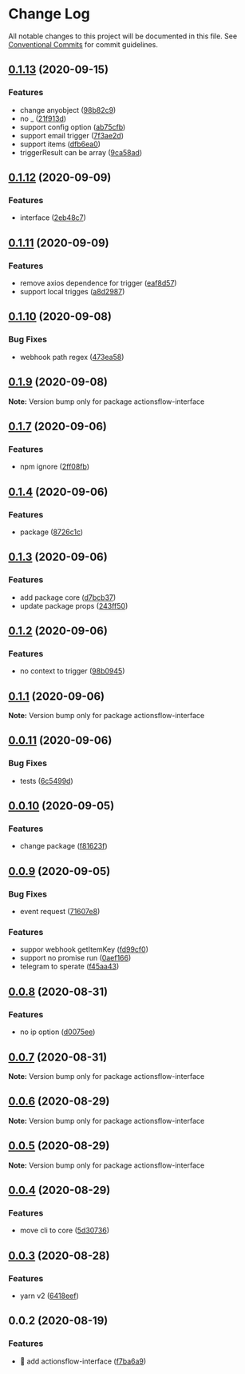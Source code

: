 # Change Log

All notable changes to this project will be documented in this file.
See [Conventional Commits](https://conventionalcommits.org) for commit guidelines.

## [0.1.13](https://github.com/actionsflow/actionsflow/compare/actionsflow-interface@0.1.12...actionsflow-interface@0.1.13) (2020-09-15)

### Features

- change anyobject ([98b82c9](https://github.com/actionsflow/actionsflow/commit/98b82c94ea17cafb285898f2441ba343f6bda562))
- no \_ ([21f913d](https://github.com/actionsflow/actionsflow/commit/21f913ddc3fb95aec299b5d60e5bdcd6d0299a2d))
- support config option ([ab75cfb](https://github.com/actionsflow/actionsflow/commit/ab75cfbcb59fffb6f007d96cc2f6665015632109))
- support email trigger ([7f3ae2d](https://github.com/actionsflow/actionsflow/commit/7f3ae2d35e839eb5e87d35c4d57beb6e9cf03a0e))
- support items ([dfb6ea0](https://github.com/actionsflow/actionsflow/commit/dfb6ea0f570be4497c23ab0c0058714fbc71df5e))
- triggerResult can be array ([9ca58ad](https://github.com/actionsflow/actionsflow/commit/9ca58ad2f452826867fa15e74adde3a37994bfbd))

## [0.1.12](https://github.com/actionsflow/actionsflow/compare/actionsflow-interface@0.1.11...actionsflow-interface@0.1.12) (2020-09-09)

### Features

- interface ([2eb48c7](https://github.com/actionsflow/actionsflow/commit/2eb48c7ab1e8ca32e3414de83df5092a6cdf970f))

## [0.1.11](https://github.com/actionsflow/actionsflow/compare/actionsflow-interface@0.1.10...actionsflow-interface@0.1.11) (2020-09-09)

### Features

- remove axios dependence for trigger ([eaf8d57](https://github.com/actionsflow/actionsflow/commit/eaf8d57b8c9fdc860723a713eb6064606dfd7bd7))
- support local trigges ([a8d2987](https://github.com/actionsflow/actionsflow/commit/a8d29876930cffd9635a0e6052d918295ddbb24c))

## [0.1.10](https://github.com/actionsflow/actionsflow/compare/actionsflow-interface@0.1.9...actionsflow-interface@0.1.10) (2020-09-08)

### Bug Fixes

- webhook path regex ([473ea58](https://github.com/actionsflow/actionsflow/commit/473ea584d1c2b5bc3126b60bc5d40fd37603b4f3))

## [0.1.9](https://github.com/actionsflow/actionsflow/compare/actionsflow-interface@0.1.7...actionsflow-interface@0.1.9) (2020-09-08)

**Note:** Version bump only for package actionsflow-interface

## [0.1.7](https://github.com/actionsflow/actionsflow/compare/actionsflow-interface@0.1.4...actionsflow-interface@0.1.7) (2020-09-06)

### Features

- npm ignore ([2ff08fb](https://github.com/actionsflow/actionsflow/commit/2ff08fb31335ba7520aaf3d1ecd50d50a5a93027))

## [0.1.4](https://github.com/actionsflow/actionsflow/compare/actionsflow-interface@0.1.3...actionsflow-interface@0.1.4) (2020-09-06)

### Features

- package ([8726c1c](https://github.com/actionsflow/actionsflow/commit/8726c1cbf52382e5277a6bf7409b6be420eb16ea))

## [0.1.3](https://github.com/actionsflow/actionsflow/compare/actionsflow-interface@0.1.2...actionsflow-interface@0.1.3) (2020-09-06)

### Features

- add package core ([d7bcb37](https://github.com/actionsflow/actionsflow/commit/d7bcb37b72bfd78aee59d3b90b29e0031c0772b8))
- update package props ([243ff50](https://github.com/actionsflow/actionsflow/commit/243ff5065f5f7b69cea034c9c8c5a0194593286b))

## [0.1.2](https://github.com/actionsflow/actionsflow/compare/actionsflow-interface@0.1.1...actionsflow-interface@0.1.2) (2020-09-06)

### Features

- no context to trigger ([98b0945](https://github.com/actionsflow/actionsflow/commit/98b09454152ecab2e3efbfe579e8394365700801))

## [0.1.1](https://github.com/actionsflow/actionsflow/compare/actionsflow-interface@0.0.11...actionsflow-interface@0.1.1) (2020-09-06)

**Note:** Version bump only for package actionsflow-interface

## [0.0.11](https://github.com/actionsflow/actionsflow/compare/actionsflow-interface@0.0.10...actionsflow-interface@0.0.11) (2020-09-06)

### Bug Fixes

- tests ([6c5499d](https://github.com/actionsflow/actionsflow/commit/6c5499d4b56efd98672462b67216b27da3c0484d))

## [0.0.10](https://github.com/actionsflow/actionsflow/compare/actionsflow-interface@0.0.9...actionsflow-interface@0.0.10) (2020-09-05)

### Features

- change package ([f81623f](https://github.com/actionsflow/actionsflow/commit/f81623f282c215f2b1a8064507d2beeddb4a927d))

## [0.0.9](https://github.com/actionsflow/actionsflow/compare/actionsflow-interface@0.0.8...actionsflow-interface@0.0.9) (2020-09-05)

### Bug Fixes

- event request ([71607e8](https://github.com/actionsflow/actionsflow/commit/71607e8b1ee7b8ef67fca4ce986490963cb3aefd))

### Features

- suppor webhook getItemKey ([fd99cf0](https://github.com/actionsflow/actionsflow/commit/fd99cf030a711e1a436a568089ea57c594fff6b9))
- support no promise run ([0aef166](https://github.com/actionsflow/actionsflow/commit/0aef166e1c939414218bb514b3751c5c81c56a5c))
- telegram to sperate ([f45aa43](https://github.com/actionsflow/actionsflow/commit/f45aa4379f71ff320ccb6a785b28e206aaa51ac2))

## [0.0.8](https://github.com/actionsflow/actionsflow/compare/actionsflow-interface@0.0.7...actionsflow-interface@0.0.8) (2020-08-31)

### Features

- no ip option ([d0075ee](https://github.com/actionsflow/actionsflow/commit/d0075ee4d63c58b5e6b522384915143cdb4f0853))

## [0.0.7](https://github.com/actionsflow/actionsflow/compare/actionsflow-interface@0.0.6...actionsflow-interface@0.0.7) (2020-08-31)

**Note:** Version bump only for package actionsflow-interface

## [0.0.6](https://github.com/actionsflow/actionsflow/compare/actionsflow-interface@0.0.5...actionsflow-interface@0.0.6) (2020-08-29)

**Note:** Version bump only for package actionsflow-interface

## [0.0.5](https://github.com/actionsflow/actionsflow/compare/actionsflow-interface@0.0.4...actionsflow-interface@0.0.5) (2020-08-29)

**Note:** Version bump only for package actionsflow-interface

## [0.0.4](https://github.com/actionsflow/actionsflow/compare/actionsflow-interface@0.0.3...actionsflow-interface@0.0.4) (2020-08-29)

### Features

- move cli to core ([5d30736](https://github.com/actionsflow/actionsflow/commit/5d30736e216605a3e1bd41fe18100bfaf1337d4d))

## [0.0.3](https://github.com/actionsflow/actionsflow/compare/actionsflow-interface@0.0.2...actionsflow-interface@0.0.3) (2020-08-28)

### Features

- yarn v2 ([6418eef](https://github.com/actionsflow/actionsflow/commit/6418eef07f9cfaa21c17555409fb621de7f5cd2c))

## 0.0.2 (2020-08-19)

### Features

- 🎸 add actionsflow-interface ([f7ba6a9](https://github.com/actionsflow/actionsflow/commit/f7ba6a91c8083f3379c70735975020386d1dc86a))
